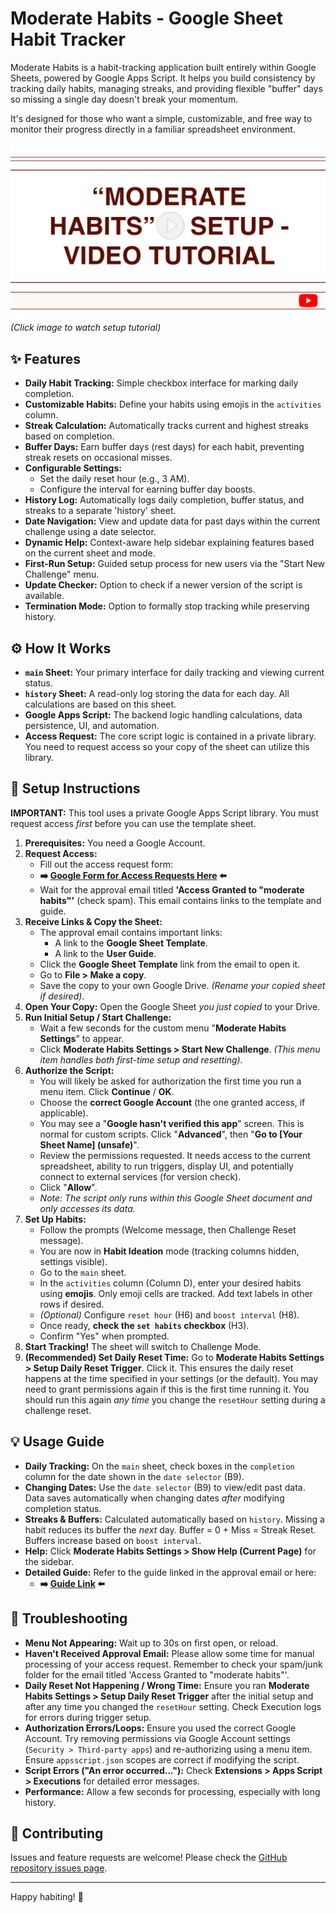 # Moderate Habits - Google Sheet Habit Tracker

Moderate Habits is a habit-tracking application built entirely within Google Sheets, powered by Google Apps Script. It helps you build consistency by tracking daily habits, managing streaks, and providing flexible "buffer" days so missing a single day doesn't break your momentum.

It's designed for those who want a simple, customizable, and free way to monitor their progress directly in a familiar spreadsheet environment.

[![Moderate Habits Video Tutorial Thumbnail](./assets/moderate-habits-thumbnail.png)](https://tinyurl.com/moderate-habits-tutorial)
*(Click image to watch setup tutorial)*

## ✨ Features

* **Daily Habit Tracking:** Simple checkbox interface for marking daily completion.
* **Customizable Habits:** Define your habits using emojis in the `activities` column.
* **Streak Calculation:** Automatically tracks current and highest streaks based on completion.
* **Buffer Days:** Earn buffer days (rest days) for each habit, preventing streak resets on occasional misses.
* **Configurable Settings:**
  * Set the daily reset hour (e.g., 3 AM).
  * Configure the interval for earning buffer day boosts.
* **History Log:** Automatically logs daily completion, buffer status, and streaks to a separate 'history' sheet.
* **Date Navigation:** View and update data for past days within the current challenge using a date selector.
* **Dynamic Help:** Context-aware help sidebar explaining features based on the current sheet and mode.
* **First-Run Setup:** Guided setup process for new users via the "Start New Challenge" menu.
* **Update Checker:** Option to check if a newer version of the script is available.
* **Termination Mode:** Option to formally stop tracking while preserving history.

## ⚙️ How It Works

* **`main` Sheet:** Your primary interface for daily tracking and viewing current status.
* **`history` Sheet:** A read-only log storing the data for each day. All calculations are based on this sheet.
* **Google Apps Script:** The backend logic handling calculations, data persistence, UI, and automation.
* **Access Request:** The core script logic is contained in a private library. You need to request access so your copy of the sheet can utilize this library.

## 🚀 Setup Instructions

**IMPORTANT:** This tool uses a private Google Apps Script library. You must request access *first* before you can use the template sheet.

1. **Prerequisites:** You need a Google Account.
2. **Request Access:**
    * Fill out the access request form:
    * **➡️ [Google Form for Access Requests Here](https://tinyurl.com/moderate-habits-form) ⬅️**
    * Wait for the approval email titled **'Access Granted to "moderate habits"'** (check spam). This email contains links to the template and guide.
3. **Receive Links & Copy the Sheet:**
    * The approval email contains important links:
        * A link to the **Google Sheet Template**.
        * A link to the **User Guide**.
    * Click the **Google Sheet Template** link from the email to open it.
    * Go to **File > Make a copy**.
    * Save the copy to your own Google Drive. *(Rename your copied sheet if desired)*.
4. **Open Your Copy:** Open the Google Sheet *you just copied* to your Drive.
5. **Run Initial Setup / Start Challenge:**
    * Wait a few seconds for the custom menu "**Moderate Habits Settings**" to appear.
    * Click **Moderate Habits Settings > Start New Challenge**. *(This menu item handles both first-time setup and resetting).*
6. **Authorize the Script:**
    * You will likely be asked for authorization the first time you run a menu item. Click **Continue** / **OK**.
    * Choose the **correct Google Account** (the one granted access, if applicable).
    * You may see a "**Google hasn't verified this app**" screen. This is normal for custom scripts. Click "**Advanced**", then "**Go to [Your Sheet Name] (unsafe)**".
    * Review the permissions requested. It needs access to the current spreadsheet, ability to run triggers, display UI, and potentially connect to external services (for version check).
    * Click "**Allow**".
    * *Note: The script only runs within this Google Sheet document and only accesses its data.*
7. **Set Up Habits:**
    * Follow the prompts (Welcome message, then Challenge Reset message).
    * You are now in **Habit Ideation** mode (tracking columns hidden, settings visible).
    * Go to the `main` sheet.
    * In the `activities` column (Column D), enter your desired habits using **emojis**. Only emoji cells are tracked. Add text labels in other rows if desired.
    * *(Optional)* Configure `reset hour` (H6) and `boost interval` (H8).
    * Once ready, **check the `set habits` checkbox** (H3).
    * Confirm "Yes" when prompted.
8. **Start Tracking!** The sheet will switch to Challenge Mode.
9. **(Recommended) Set Daily Reset Time:** Go to **Moderate Habits Settings > Setup Daily Reset Trigger**. Click it. This ensures the daily reset happens at the time specified in your settings (or the default). You may need to grant permissions again if this is the first time running it. You should run this again *any time* you change the `resetHour` setting during a challenge reset.

## 💡 Usage Guide

* **Daily Tracking:** On the `main` sheet, check boxes in the `completion` column for the date shown in the `date selector` (B9).
* **Changing Dates:** Use the `date selector` (B9) to view/edit past data. Data saves automatically when changing dates *after* modifying completion status.
* **Streaks & Buffers:** Calculated automatically based on `history`. Missing a habit reduces its buffer the *next* day. Buffer = 0 + Miss = Streak Reset. Buffers increase based on `boost interval`.
* **Help:** Click **Moderate Habits Settings > Show Help (Current Page)** for the sidebar.
* **Detailed Guide:** Refer to the guide linked in the approval email or here:
  * **➡️ [Guide Link](http://tinyurl.com/moderate-habits) ⬅️**

## 🔧 Troubleshooting

* **Menu Not Appearing:** Wait up to 30s on first open, or reload.
* **Haven't Received Approval Email:** Please allow some time for manual processing of your access request. Remember to check your spam/junk folder for the email titled 'Access Granted to "moderate habits"'.
* **Daily Reset Not Happening / Wrong Time:** Ensure you ran **Moderate Habits Settings > Setup Daily Reset Trigger** after the initial setup and after any time you changed the `resetHour` setting. Check Execution logs for errors during trigger setup.
* **Authorization Errors/Loops:** Ensure you used the correct Google Account. Try removing permissions via Google Account settings (`Security > Third-party apps`) and re-authorizing using a menu item. Ensure `appsscript.json` scopes are correct if modifying the script.
* **Script Errors ("An error occurred..."):** Check **Extensions > Apps Script > Executions** for detailed error messages.
* **Performance:** Allow a few seconds for processing, especially with long history.

## 🙏 Contributing

Issues and feature requests are welcome! Please check the [GitHub repository issues page](https://github.com/marcusrprojects/moderate_habits/issues).

---

Happy habiting! 💪
